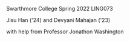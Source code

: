 Swarthmore College 
Spring 2022
LING073

Jisu Han ('24) and Devyani Mahajan ('23)

with help from Professor Jonathon Washington
